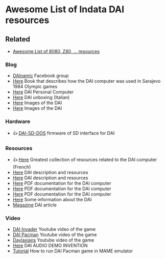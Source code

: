 # Awesome List of Indata DAI resources

## Related
* [Awesome List of 8080, Z80, ...  resources](z80.md)

### Blog
*  [DAInamic](https://www.facebook.com/groups/431058947356275) Facebook group
*  [Here](http://tomislavmikulic.com/freebooks.htm) Book that describes how the DAI computer was used in Sarajevo 1984 Olympic games
*  [Here](http://www.progettoemma.net/mess/system.php?machine=dai) DAI Personal Computer
*  [Here](http://compvter.blogspot.it/2013/03/dai-computer-un-piccolo-gioiello-del.html) DAI unboxing (Italian)
*  [Here](https://jameltayeb.com/2013/09/03/title-4/) Images of the DAI
*  [Here](https://jameltayeb.com/2013/09/02/title-5/) Images of the DAI
### Hardware
*  :thumbsup: [DAI-SD-DOS](https://github.com/pit-le-rouge/DAI-SD-DOS) firmware of SD interface for DAI
### Resources
*  :thumbsup: [Here](http://bruno.vivien.pagesperso-orange.fr/DAI/index.htm) Greatest collection of resources related to the DAI computer (French)
*  [Here](https://fjkraan.home.xs4all.nl/comp/dai/index.html) DAI description and resources
*  [Here](https://fjkraan.home.xs4all.nl/comp/dai/index.html) DAI description and resources
*  [Here](http://www.vintagecomputer.net/fjkraan/comp/dai/doc/) PDF documentation for the DAI computer
*  [Here](https://electrickery.hosting.philpem.me.uk/comp/dai/doc/info.html) PDF documentation for the DAI computer
*  [Here](http://electrickery.connected.by.freedominter.net/comp/dai/doc/index.html) PDF documentation for the DAI computer
*  [Here](https://github.com/eiroca/Retro/tree/master/computer/DAI) Some information about the DAI
*  [Magazine](http://electrickery.connected.by.freedominter.net/comp/dai/EC198103/) DAI article
### Video
*  [DAI Invader](https://www.youtube.com/watch?v=zOEkTXFy-iE) Youtube video of the game
*  [DAI Pacman](https://www.youtube.com/watch?v=TcXXuT6cx7U) Youtube video of the game
*  [Daylaxians](https://www.youtube.com/watch?v=dzjIXreGyd0) Youtube video of the game
*  [Here](https://www.youtube.com/watch?v=-vXL7KLaBlg) DAI AUDIO DEMO INVENTION
*  [Tutorial](https://www.youtube.com/watch?v=CDlnzbYkHqI) How to run DAI Pacman game in MAME emulator
